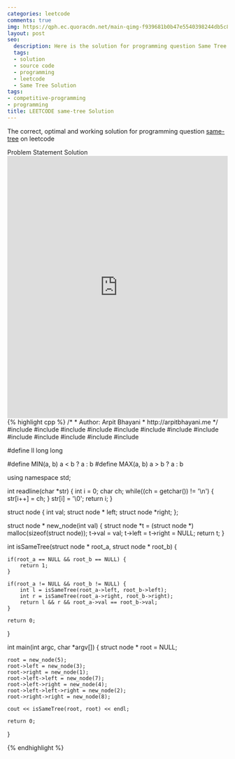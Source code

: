 ```yaml
---
categories: leetcode
comments: true
img: https://qph.ec.quoracdn.net/main-qimg-f939681b0b47e5540398244db5c8966f?convert_to_webp=true
layout: post
seo:
  description: Here is the solution for programming question Same Tree on leetcode
  tags:
  - solution
  - source code
  - programming
  - leetcode
  - Same Tree Solution
tags:
- competitive-programming
- programming
title: LEETCODE same-tree Solution
---
```

The correct, optimal and working solution for programming question [same-tree](https://leetcode.com/problems/same-tree/) on leetcode

<div class="ui secondary pointing large menu">
  <a class="grey item" data-tab="problem-statement">
    Problem Statement
  </a>
  <a class="active item grey" data-tab="solution">
    Solution
  </a>
</div>
<div class="ui bottom attached tab" data-tab="problem-statement">
    <iframe src="https://leetcode.com/problems/same-tree/" width="100%" height="600px" style="overflow: scroll; border: none;"></iframe>
</div>
<div class="ui bottom attached active tab" data-tab="solution">
{% highlight cpp %}
/*
 *  Author: Arpit Bhayani
 *  http://arpitbhayani.me
 */
#include <cmath>
#include <cstdio>
#include <cstdlib>
#include <climits>
#include <deque>
#include <iostream>
#include <list>
#include <limits>
#include <map>
#include <queue>
#include <set>
#include <stack>
#include <vector>

#define ll long long

#define MIN(a, b) a < b ? a : b
#define MAX(a, b) a > b ? a : b

using namespace std;

int readline(char *str) {
    int i = 0;
    char ch;
    while((ch = getchar()) != '\n') {
        str[i++] = ch;
    }
    str[i] = '\0';
    return i;
}

struct node {
    int val;
    struct node * left;
    struct node *right;
};


struct node * new_node(int val) {
    struct node *t = (struct node *) malloc(sizeof(struct node));
    t->val = val;
    t->left = t->right = NULL;
    return t;
}

int isSameTree(struct node * root_a, struct node * root_b) {

    if(root_a == NULL && root_b == NULL) {
        return 1;
    }

    if(root_a != NULL && root_b != NULL) {
        int l = isSameTree(root_a->left, root_b->left);
        int r = isSameTree(root_a->right, root_b->right);
        return l && r && root_a->val == root_b->val;
    }

    return 0;
}

int main(int argc, char *argv[]) {
    struct node * root = NULL;

    root = new_node(5);
    root->left = new_node(3);
    root->right = new_node(1);
    root->left->left = new_node(7);
    root->left->right = new_node(4);
    root->left->left->right = new_node(2);
    root->right->right = new_node(8);

    cout << isSameTree(root, root) << endl;

    return 0;
}

{% endhighlight %}
</div>
